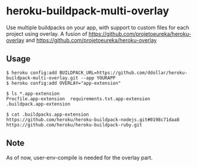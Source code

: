 # heroku-buildpack-multi-overlay

Use multiple buildpacks on your app, with support to custom files for each project using overlay.
A fusion of https://github.com/projetoeureka/heroku-overlay and https://github.com/projetoeureka/heroku-overlay

## Usage

    $ heroku config:add BUILDPACK_URL=https://github.com/ddollar/heroku-buildpack-multi-overlay.git --app YOURAPP
    $ heroku config:add OVERLAY="app-extension"

    $ ls *.app-extension
    Procfile.app-extension  requirements.txt.app-extension  .buildpack.app-extension

    $ cat .buildpacks.app-extension
    https://github.com/heroku/heroku-buildpack-nodejs.git#0198c71daa8
    https://github.com/heroku/heroku-buildpack-ruby.git

## Note

As of now, user-env-compile is needed for the overlay part.
